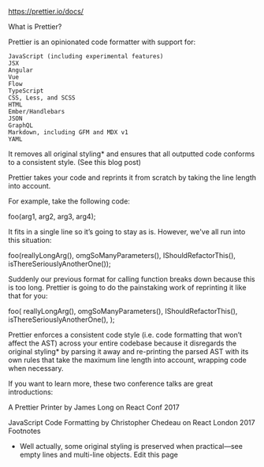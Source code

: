 https://prettier.io/docs/

What is Prettier?

Prettier is an opinionated code formatter with support for:

    JavaScript (including experimental features)
    JSX
    Angular
    Vue
    Flow
    TypeScript
    CSS, Less, and SCSS
    HTML
    Ember/Handlebars
    JSON
    GraphQL
    Markdown, including GFM and MDX v1
    YAML

It removes all original styling\* and ensures that all outputted code conforms to a consistent style. (See this blog post)

Prettier takes your code and reprints it from scratch by taking the line length into account.

For example, take the following code:

foo(arg1, arg2, arg3, arg4);

It fits in a single line so it’s going to stay as is. However, we've all run into this situation:

foo(reallyLongArg(), omgSoManyParameters(), IShouldRefactorThis(), isThereSeriouslyAnotherOne());

Suddenly our previous format for calling function breaks down because this is too long. Prettier is going to do the painstaking work of reprinting it like that for you:

foo(
reallyLongArg(),
omgSoManyParameters(),
IShouldRefactorThis(),
isThereSeriouslyAnotherOne(),
);

Prettier enforces a consistent code style (i.e. code formatting that won’t affect the AST) across your entire codebase because it disregards the original styling\* by parsing it away and re-printing the parsed AST with its own rules that take the maximum line length into account, wrapping code when necessary.

If you want to learn more, these two conference talks are great introductions:

A Prettier Printer by James Long on React Conf 2017

JavaScript Code Formatting by Christopher Chedeau on React London 2017
Footnotes

- Well actually, some original styling is preserved when practical—see empty lines and multi-line objects.
  Edit this page
